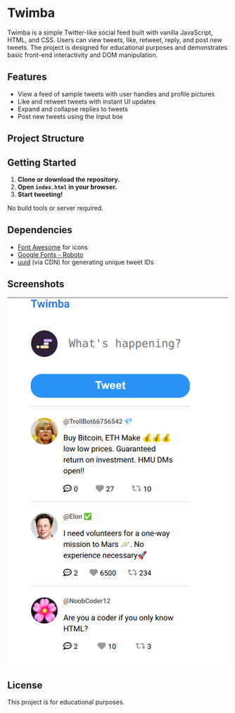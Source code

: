 # Twimba

Twimba is a simple Twitter-like social feed built with vanilla JavaScript, HTML, and CSS. Users can view tweets, like, retweet, reply, and post new tweets. The project is designed for educational purposes and demonstrates basic front-end interactivity and DOM manipulation.

## Features

- View a feed of sample tweets with user handles and profile pictures
- Like and retweet tweets with instant UI updates
- Expand and collapse replies to tweets
- Post new tweets using the input box

## Project Structure

## Getting Started

1. **Clone or download the repository.**
2. **Open `index.html` in your browser.**
3. **Start tweeting!**

No build tools or server required.

## Dependencies

- [Font Awesome](https://cdnjs.cloudflare.com/ajax/libs/font-awesome/6.2.0/css/all.min.css) for icons
- [Google Fonts - Roboto](https://fonts.google.com/specimen/Roboto)
- [uuid](https://jspm.dev/uuid) (via CDN) for generating unique tweet IDs

## Screenshots

![Twimba Screenshot](project_image.png)

## License

This project is for educational purposes.
